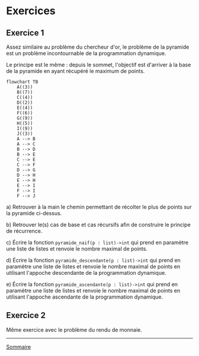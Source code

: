 # Exercices

## Exercice 1

Assez similaire au problème du chercheur d'or, le problème de la pyramide est un problème incontournable de la programmation dynamique.

Le principe est le même : depuis le sommet, l'objectif est d'arriver à la base de la pyramide en ayant récupéré le maximum de points.

```mermaid
flowchart TB
    A((3))
    B((7))
    C((4))
    D((2))
    E((4))
    F((6))
    G((9))
    H((5))
    I((9))
    J((3))
    A --> B
    A --> C
    B --> D
    B --> E
    C --> E
    C --> F
    D --> G
    D --> H
    E --> H
    E --> I
    F --> I
    F --> J
```

a) Retrouver à la main le chemin permettant de récolter le plus de points sur la pyramide ci-dessus.

b) Retrouver le(s) cas de base et cas récursifs afin de construire le principe de récurrence.

c) Écrire la fonction `pyramide_naif(p : list)->int` qui prend en paramètre une liste de listes et renvoie le nombre maximal de points.

d) Écrire la fonction `pyramide_descendante(p : list)->int` qui prend en paramètre une liste de listes et renvoie le nombre maximal de points en utilisant l'appoche descendante de la programmation dynamique.

e) Écrire la fonction `pyramide_ascendante(p : list)->int` qui prend en paramètre une liste de listes et renvoie le nombre maximal de points en utilisant l'appoche ascendante de la programmation dynamique.

## Exercice 2

Même exercice avec le problème du rendu de monnaie.

__________________

[Sommaire](./../../README.md)